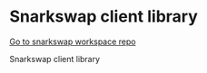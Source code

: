 # Snarkswap client library

[Go to snarkswap workspace repo](https://github.com/0xBeaver/snarkswap)

Snarkswap client library
